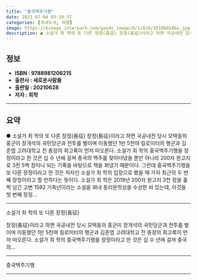 ```yaml
---
title: "중국백주기행"
date: 2021-07-04 03:19:37
categories: [국내도서, 여행]
image: https://bimage.interpark.com/goods_image/0/1/0/6/351860106s.jpg
description: ● 소설가 최 학의 또 다른 장정(長征) 장정(長征)이라고 하면 국공내전 당시 모택동의 홍군이 장개석의 국민당군과 전투를 벌이며 이동했던 1만 5천여 킬로미터의 행군과 김준엽 고려대학교 전 총장의 회고록이 먼저 떠오른다. 소설가 최 학의 중국백주기행을 장정이라고 한 것은 십 수 년에
---
```


## **정보**

- **ISBN : 9788981206215**
- **출판사 : 새로운사람들**
- **출판일 : 20210628**
- **저자 : 최학**

------



## **요약**

●  소설가 최 학의 또 다른 장정(長征) 장정(長征)이라고 하면 국공내전 당시 모택동의 홍군이 장개석의 국민당군과 전투를 벌이며 이동했던 1만 5천여 킬로미터의 행군과 김준엽 고려대학교 전 총장의 회고록이 먼저 떠오른다. 소설가 최 학의 중국백주기행을 장정이라고 한 것은 십 수 년에 걸쳐 중국의 백주를 찾아다녔을 뿐만 아니라 200자 원고지로 3천 5백 장이나 되는 기록을 바탕으로 책을 펴냈기 때문이다. 그런데 중국백주기행을 또 다른 장정이라고 한 것은 저자인 소설가 최 학의 입장으로 봤을 때 가히 최근의 두 번째 장정이라고 할 만하다는 뜻이다. 소설가 최 학은 2019년 200자 원고지 3천 장을 훌쩍 넘긴 고변 1592 기축년이라는 소설을 펴내 동리문학상을 수상한 바 있는데, 이것을 첫 번째 장정...

------

소설가 최 학의 또 다른 장정(長征)

장정(長征)이라고 하면 국공내전 당시 모택동의 홍군이 장개석의 국민당군과 전투를 벌이며 이동했던 1만 5천여 킬로미터의 행군과 김준엽 고려대학교 전 총장의 회고록이 먼저 떠오른다. 소설가 최 학의 중국백주기행을 장정이라고 한 것은 십 수 년에 걸쳐 중국의... 

------


중국백주기행 

------


